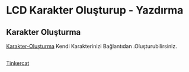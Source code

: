# LCD Karakter Oluşturup - Yazdırma

## Karakter Oluşturma
[Karakter-Oluşturma](https://maxpromer.github.io/LCD-Character-Creator/) Kendi Karakterinizi Bağlantıdan .Oluşturubilirsiniz.

##
[Tinkercat](https://www.tinkercad.com/things/3ZZThd9KY2u)
